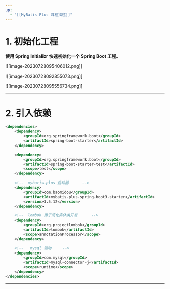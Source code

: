 ```yaml
---
up:
  - "[[MyBatis Plus 課程描述]]"
---
```

# 1. 初始化工程

**使用 Spring Initializr 快速初始化一个 Spring Boot 工程。**

![[image-20230728095406012.png]]

![[image-20230728092855073.png]]

![[image-20230728095556734.png]]

---

# 2. 引入依赖

```xml
<dependencies>
	<dependency>
		<groupId>org.springframework.boot</groupId>
		<artifactId>spring-boot-starter</artifactId>
	</dependency>

	<dependency>
		<groupId>org.springframework.boot</groupId>
		<artifactId>spring-boot-starter-test</artifactId>
		<scope>test</scope>
	</dependency>

	<!--  mybatis-plus 启动器      -->
	<dependency>
		<groupId>com.baomidou</groupId>
		<artifactId>mybatis-plus-spring-boot3-starter</artifactId>
		<version>3.5.12</version>
	</dependency>

	<!--  lombok 用于简化实体类开发      -->
	<dependency>
		<groupId>org.projectlombok</groupId>
		<artifactId>lombok</artifactId>
		<scope>annotationProcessor</scope>
	</dependency>

	<!--   mysql 驱动     -->
	<dependency>
		<groupId>com.mysql</groupId>
		<artifactId>mysql-connector-j</artifactId>
		<scope>runtime</scope>
	</dependency>
</dependencies>
```

---